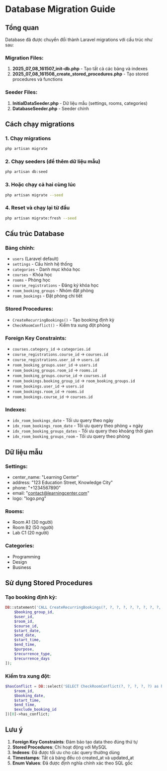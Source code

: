 # Database Migration Guide

## Tổng quan
Database đã được chuyển đổi thành Laravel migrations với cấu trúc như sau:

### Migration Files:
1. **2025_07_08_161507_init-db.php** - Tạo tất cả các bảng và indexes
2. **2025_07_08_161508_create_stored_procedures.php** - Tạo stored procedures và functions

### Seeder Files:
1. **InitialDataSeeder.php** - Dữ liệu mẫu (settings, rooms, categories)
2. **DatabaseSeeder.php** - Seeder chính

## Cách chạy migrations

### 1. Chạy migrations
```bash
php artisan migrate
```

### 2. Chạy seeders (để thêm dữ liệu mẫu)
```bash
php artisan db:seed
```

### 3. Hoặc chạy cả hai cùng lúc
```bash
php artisan migrate --seed
```

### 4. Reset và chạy lại từ đầu
```bash
php artisan migrate:fresh --seed
```

## Cấu trúc Database

### Bảng chính:
- `users` (Laravel default)
- `settings` - Cấu hình hệ thống
- `categories` - Danh mục khóa học
- `courses` - Khóa học
- `rooms` - Phòng học
- `course_registrations` - Đăng ký khóa học
- `room_booking_groups` - Nhóm đặt phòng
- `room_bookings` - Đặt phòng chi tiết

### Stored Procedures:
- `CreateRecurringBookings()` - Tạo booking định kỳ
- `CheckRoomConflict()` - Kiểm tra xung đột phòng

### Foreign Key Constraints:
- `courses.category_id` → `categories.id`
- `course_registrations.course_id` → `courses.id`
- `course_registrations.user_id` → `users.id`
- `room_booking_groups.user_id` → `users.id`
- `room_booking_groups.room_id` → `rooms.id`
- `room_booking_groups.course_id` → `courses.id`
- `room_bookings.booking_group_id` → `room_booking_groups.id`
- `room_bookings.user_id` → `users.id`
- `room_bookings.room_id` → `rooms.id`
- `room_bookings.course_id` → `courses.id`

### Indexes:
- `idx_room_bookings_date` - Tối ưu query theo ngày
- `idx_room_bookings_room_date` - Tối ưu query theo phòng + ngày
- `idx_room_booking_groups_dates` - Tối ưu query theo khoảng thời gian
- `idx_room_booking_groups_room` - Tối ưu query theo phòng

## Dữ liệu mẫu

### Settings:
- center_name: "Learning Center"
- address: "123 Education Street, Knowledge City"
- phone: "+1234567890"
- email: "contact@learningcenter.com"
- logo: "logo.png"

### Rooms:
- Room A1 (30 người)
- Room B2 (50 người)
- Lab C1 (20 người)

### Categories:
- Programming
- Design
- Business

## Sử dụng Stored Procedures

### Tạo booking định kỳ:
```php
DB::statement('CALL CreateRecurringBookings(?, ?, ?, ?, ?, ?, ?, ?, ?, ?, ?)', [
    $booking_group_id,
    $user_id,
    $room_id,
    $course_id,
    $start_date,
    $end_date,
    $start_time,
    $end_time,
    $purpose,
    $recurrence_type,
    $recurrence_days
]);
```

### Kiểm tra xung đột:
```php
$hasConflict = DB::select('SELECT CheckRoomConflict(?, ?, ?, ?, ?) as has_conflict', [
    $room_id,
    $booking_date,
    $start_time,
    $end_time,
    $exclude_booking_id
])[0]->has_conflict;
```

## Lưu ý

1. **Foreign Key Constraints**: Đảm bảo tạo data theo đúng thứ tự
2. **Stored Procedures**: Chỉ hoạt động với MySQL
3. **Indexes**: Đã được tối ưu cho các query thường dùng
4. **Timestamps**: Tất cả bảng đều có created_at và updated_at
5. **Enum Values**: Đã được định nghĩa chính xác theo SQL gốc
